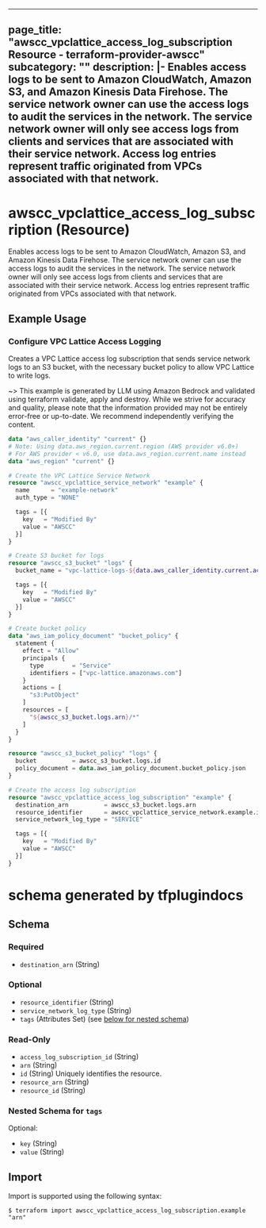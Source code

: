 
---
page_title: "awscc_vpclattice_access_log_subscription Resource - terraform-provider-awscc"
subcategory: ""
description: |-
  Enables access logs to be sent to Amazon CloudWatch, Amazon S3, and Amazon Kinesis Data Firehose. The service network owner can use the access logs to audit the services in the network. The service network owner will only see access logs from clients and services that are associated with their service network. Access log entries represent traffic originated from VPCs associated with that network.
---

# awscc_vpclattice_access_log_subscription (Resource)

Enables access logs to be sent to Amazon CloudWatch, Amazon S3, and Amazon Kinesis Data Firehose. The service network owner can use the access logs to audit the services in the network. The service network owner will only see access logs from clients and services that are associated with their service network. Access log entries represent traffic originated from VPCs associated with that network.

## Example Usage

### Configure VPC Lattice Access Logging

Creates a VPC Lattice access log subscription that sends service network logs to an S3 bucket, with the necessary bucket policy to allow VPC Lattice to write logs.

~> This example is generated by LLM using Amazon Bedrock and validated using terraform validate, apply and destroy. While we strive for accuracy and quality, please note that the information provided may not be entirely error-free or up-to-date. We recommend independently verifying the content.

```terraform
data "aws_caller_identity" "current" {}
# Note: Using data.aws_region.current.region (AWS provider v6.0+)
# For AWS provider < v6.0, use data.aws_region.current.name instead
data "aws_region" "current" {}

# Create the VPC Lattice Service Network
resource "awscc_vpclattice_service_network" "example" {
  name      = "example-network"
  auth_type = "NONE"

  tags = [{
    key   = "Modified By"
    value = "AWSCC"
  }]
}

# Create S3 bucket for logs
resource "awscc_s3_bucket" "logs" {
  bucket_name = "vpc-lattice-logs-${data.aws_caller_identity.current.account_id}-${data.aws_region.current.region}"

  tags = [{
    key   = "Modified By"
    value = "AWSCC"
  }]
}

# Create bucket policy
data "aws_iam_policy_document" "bucket_policy" {
  statement {
    effect = "Allow"
    principals {
      type        = "Service"
      identifiers = ["vpc-lattice.amazonaws.com"]
    }
    actions = [
      "s3:PutObject"
    ]
    resources = [
      "${awscc_s3_bucket.logs.arn}/*"
    ]
  }
}

resource "awscc_s3_bucket_policy" "logs" {
  bucket          = awscc_s3_bucket.logs.id
  policy_document = data.aws_iam_policy_document.bucket_policy.json
}

# Create the access log subscription
resource "awscc_vpclattice_access_log_subscription" "example" {
  destination_arn          = awscc_s3_bucket.logs.arn
  resource_identifier      = awscc_vpclattice_service_network.example.id
  service_network_log_type = "SERVICE"

  tags = [{
    key   = "Modified By"
    value = "AWSCC"
  }]
}
```

# schema generated by tfplugindocs
## Schema

### Required

- `destination_arn` (String)

### Optional

- `resource_identifier` (String)
- `service_network_log_type` (String)
- `tags` (Attributes Set) (see [below for nested schema](#nestedatt--tags))

### Read-Only

- `access_log_subscription_id` (String)
- `arn` (String)
- `id` (String) Uniquely identifies the resource.
- `resource_arn` (String)
- `resource_id` (String)

<a id="nestedatt--tags"></a>
### Nested Schema for `tags`

Optional:

- `key` (String)
- `value` (String)

## Import

Import is supported using the following syntax:

```shell
$ terraform import awscc_vpclattice_access_log_subscription.example "arn"
```
